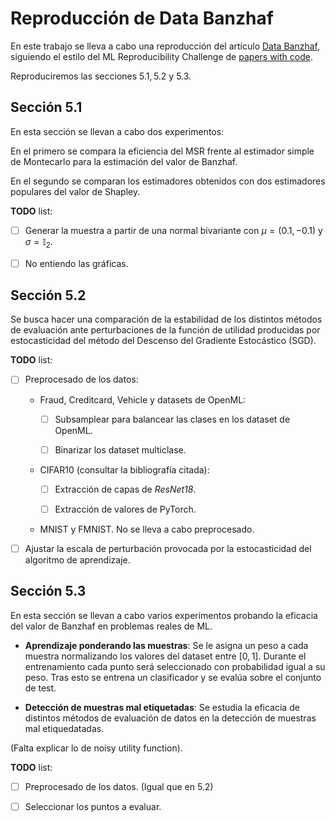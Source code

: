 # Reproducción de Data Banzhaf

En este trabajo se lleva a cabo una reproducción
del artículo [Data Banzhaf](https://arxiv.org/abs/2205.15466),
siguiendo el estilo del ML Reproducibility
Challenge de [papers with code](https://paperswithcode.com/).

Reproduciremos las secciones $5.1, 5.2$ y $5.3$.

## Sección 5.1
En esta sección se llevan a cabo dos experimentos:

En el primero se compara la eficiencia del MSR
frente al estimador simple de Montecarlo para la estimación del valor de Banzhaf.

En el segundo se comparan los estimadores
obtenidos con dos estimadores populares del valor
de Shapley.

**TODO** list:

- [ ] Generar la muestra a partir de una normal
 bivariante con $\mu = (0.1, -0.1)$ y $\sigma = \mathbb{I}_2$.

 - [ ] No entiendo las gráficas.


## Sección 5.2 
Se busca hacer una comparación de la estabilidad
de los distintos métodos de evaluación ante
perturbaciones de la función de utilidad
producidas por estocasticidad del método
del Descenso del Gradiente Estocástico (SGD).

**TODO** list:

- [ ] Preprocesado de los datos:

    - Fraud, Creditcard, Vehicle y datasets de OpenML:

        - [ ] Subsamplear para balancear las clases en los dataset de OpenML.

        - [ ] Binarizar los dataset multiclase.

    -  CIFAR10 (consultar la bibliografía citada):

        - [ ] Extracción de capas de *ResNet18*.

        - [ ] Extracción de valores de PyTorch.
    
    - MNIST y FMNIST. No se lleva a cabo preprocesado.

- [ ] Ajustar la escala de perturbación provocada
por la estocasticidad del algoritmo de aprendizaje.


## Sección 5.3
En esta sección se llevan a cabo varios experimentos probando la eficacia del valor de Banzhaf en problemas reales de ML.

- **Aprendizaje ponderando las muestras**: Se le asigna un
peso a cada muestra normalizando los valores del dataset entre
$[0,1]$. Durante el entrenamiento cada punto será seleccionado
con probabilidad igual a su peso. Tras esto se entrena un
clasificador y se evalúa sobre el conjunto de test.

- **Detección de muestras mal etiquetadas**: Se estudia la eficacia de distintos métodos de evaluación de datos en la detección de muestras mal etiquedatadas.

(Falta explicar lo de noisy utility function).

**TODO** list:

- [ ] Preprocesado de los datos. (Igual que en 5.2)

- [ ] Seleccionar los puntos a evaluar.
